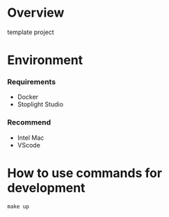# Overview
template project


# Environment
### Requirements
- Docker
- Stoplight Studio
### Recommend
- Intel Mac
- VScode

# How to use commands for development
```
make up
```